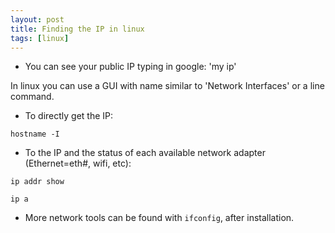 ```yaml
---
layout: post
title: Finding the IP in linux
tags: [linux]
---
```


* You can see your public IP typing in google: 'my ip'

In linux you can use a GUI with name similar to 'Network Interfaces' or a line command.

* To directly get the IP:
```
hostname -I
```

* To the IP and the status of each available network adapter (Ethernet=eth#, wifi, etc):
```
ip addr show
```
```
ip a
```

* More network tools can be found with `ifconfig`, after installation.



